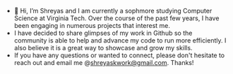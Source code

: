 - 👋 Hi, I’m Shreyas and I am currently a sophmore studying Computer Science at Virginia Tech. Over the course of the past few years, I have been engaging in numerous projects that interest me.
- I have decided to share glimpses of my work in Github so the community is able to help and advance my code to run more efficiently. I also believe it is a great way to showcase and grow my skills.
- If you have any questions or wanted to connect, please don't hesitate to reach out and email me @shreyaskwork@gmail.com. Thanks!

<!---
shreyaskwork/shreyaskwork is a ✨ special ✨ repository because its `README.md` (this file) appears on your GitHub profile.
You can click the Preview link to take a look at your changes.
--->
